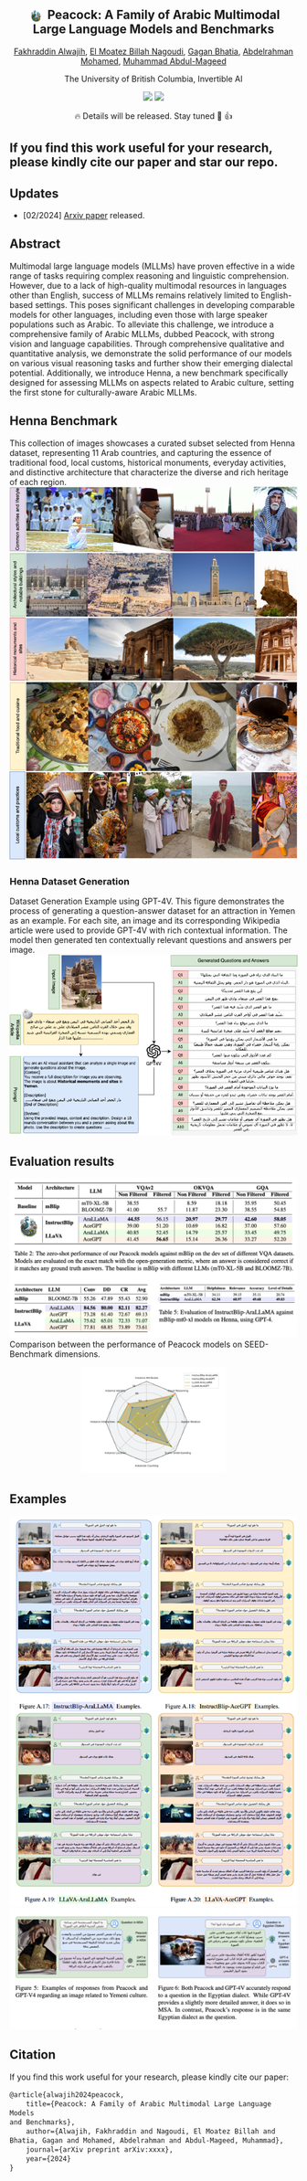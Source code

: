 <div align="center">


<h2 class="papername"> <img src="./assets/logo3.png" style="vertical-align: middle; height: 1.0em; padding: 0 0.2em;"> Peacock: A Family of Arabic Multimodal Large Language Models and Benchmarks </h2>
<div>
<div>
    <a href="https://dlnlp.ai/index.html#Team" target="_blank">Fakhraddin Alwajih</a>,
    <a href="https://dlnlp.ai/index.html#Team" target="_blank">El Moatez Billah Nagoudi</a>,
    <a href="https://dlnlp.ai/index.html#Team" target="_blank">Gagan Bhatia</a>,
    <a href="https://dlnlp.ai/index.html#Team" target="_blank">Abdelrahman Mohamed</a>,
    <a href="https://dlnlp.ai/index.html#Team" target="_blank">Muhammad Abdul-Mageed</a>
</div>

The University of British Columbia, Invertible AI<br>


<p align="center">
    <a href='https://github.com/UBC-NLP/peacock'><img src='https://img.shields.io/badge/Project-Page-Green'></a>
    <a href='http://arxiv.org/abs/xxxx'><img src='https://img.shields.io/badge/Paper-Arxiv-red'></a>
    <!-- <a href='http://demo.com:7860'><img src='https://img.shields.io/badge/Online-Demo-green'></a> -->
  </p> 

:fire: Details will be released. Stay tuned :beers: :+1: 

</div>
</div>


## If you find this work useful for your research, please kindly cite our paper and star our repo.

## Updates
- [02/2024] [Arxiv paper](https://arxiv.org/abs/xx) released.
<!-- - [11/2023] [Project page](https://peacock.github.io) released. -->

## Abstract
Multimodal large language models (MLLMs) have proven effective in a wide range of tasks requiring complex reasoning and linguistic comprehension. However, due to a lack of high-quality multimodal resources in languages other than English, success of MLLMs remains relatively limited to English-based settings. This poses significant challenges in developing comparable models for other languages, including even those with large speaker populations such as Arabic. To alleviate this challenge, we introduce a comprehensive family of Arabic MLLMs, dubbed Peacock, with strong vision and language capabilities. Through comprehensive qualitative and quantitative analysis, we demonstrate the solid performance of our models on various visual reasoning tasks and further show their emerging dialectal potential. Additionally, we introduce Henna, a new benchmark specifically designed for assessing MLLMs on aspects related to Arabic culture, setting the first stone for culturally-aware Arabic MLLMs.

## Henna Benchmark
 This collection of images showcases a curated subset selected from Henna dataset, representing 11 Arab
countries, and capturing the essence of traditional food, local customs, historical monuments, everyday activities,
and distinctive architecture that characterize the diverse and rich heritage of each region.
![Henna Samples](assets/vlm_arabic-ara_examples.png)
### Henna Dataset Generation 
Dataset Generation Example using GPT-4V. This figure demonstrates the process of generating a
question-answer dataset for an attraction in Yemen as an example. For each site, an image and its corresponding
Wikipedia article were used to provide GPT-4V with rich contextual information. The model then generated ten
contextually relevant questions and answers per image.
![Henna Pipeline](assets/vlm_arabic-ara-bench.png)
## Evaluation results
![example](assets/eval_results.png)
Comparison between the performance of Peacock
models on SEED-Benchmark dimensions.
<p align="center">
  <img src="assets/seed.png" alt="Seed-Bench" width="50%"/>
</p>

## Examples
![example](assets/peacock.png)
![example](assets/sample.png)



## Citation

If you find this work useful for your research, please kindly cite our paper:
```
@article{alwajih2024peacock,
    title={Peacock: A Family of Arabic Multimodal Large Language Models
and Benchmarks},
    author={Alwajih, Fakhraddin and Nagoudi, El Moatez Billah and Bhatia, Gagan and Mohamed, Abdelrahman and Abdul-Mageed, Muhammad},
    journal={arXiv preprint arXiv:xxxx},
    year={2024}
}
```


